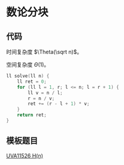 # 数论分块

## 代码

时间复杂度 $\Theta(\sqrt n)$。

空间复杂度 $\Theta(1)$。

```cpp
ll solve(ll n) {
    ll ret = 0;
    for (ll l = 1, r; l <= n; l = r + 1) {
        ll v = n / l;
        r = n / v;
        ret += (r - l + 1) * v;
    }
    return ret;
}
```

## 模板题目

[UVA11526 H(n)](https://www.luogu.com.cn/problem/UVA11526)
